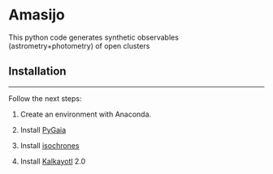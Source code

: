 # Amasijo
This python code generates synthetic observables (astrometry+photometry) of open clusters

## Installation
---------------

Follow the next steps:

1. Create an environment with Anaconda.

2. Install [PyGaia](https://github.com/agabrown/PyGaia)

3. Install [isochrones](https://github.com/timothydmorton/isochrones)

4. Install [Kalkayotl](https://github.com/olivares-j/Kalkayotl) 2.0
